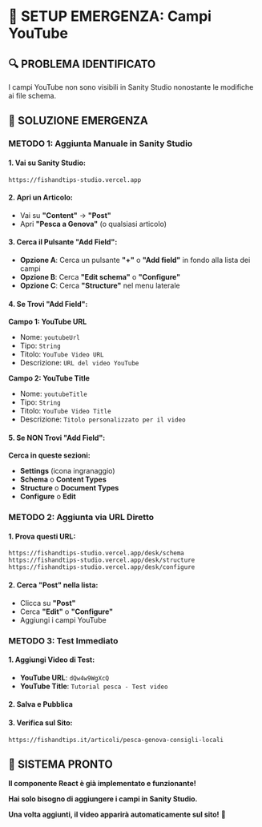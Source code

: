 # 🚨 SETUP EMERGENZA: Campi YouTube

## 🔍 PROBLEMA IDENTIFICATO
I campi YouTube non sono visibili in Sanity Studio nonostante le modifiche ai file schema.

## 🎯 SOLUZIONE EMERGENZA

### **METODO 1: Aggiunta Manuale in Sanity Studio**

#### **1. Vai su Sanity Studio:**
```
https://fishandtips-studio.vercel.app
```

#### **2. Apri un Articolo:**
- Vai su **"Content"** → **"Post"**
- Apri **"Pesca a Genova"** (o qualsiasi articolo)

#### **3. Cerca il Pulsante "Add Field":**
- **Opzione A**: Cerca un pulsante **"+"** o **"Add field"** in fondo alla lista dei campi
- **Opzione B**: Cerca **"Edit schema"** o **"Configure"** 
- **Opzione C**: Cerca **"Structure"** nel menu laterale

#### **4. Se Trovi "Add Field":**
**Campo 1: YouTube URL**
- Nome: `youtubeUrl`
- Tipo: `String`
- Titolo: `YouTube Video URL`
- Descrizione: `URL del video YouTube`

**Campo 2: YouTube Title**
- Nome: `youtubeTitle`
- Tipo: `String`
- Titolo: `YouTube Video Title`
- Descrizione: `Titolo personalizzato per il video`

#### **5. Se NON Trovi "Add Field":**
**Cerca in queste sezioni:**
- **Settings** (icona ingranaggio)
- **Schema** o **Content Types**
- **Structure** o **Document Types**
- **Configure** o **Edit**

### **METODO 2: Aggiunta via URL Diretto**

#### **1. Prova questi URL:**
```
https://fishandtips-studio.vercel.app/desk/schema
https://fishandtips-studio.vercel.app/desk/structure
https://fishandtips-studio.vercel.app/desk/configure
```

#### **2. Cerca "Post" nella lista:**
- Clicca su **"Post"**
- Cerca **"Edit"** o **"Configure"**
- Aggiungi i campi YouTube

### **METODO 3: Test Immediato**

#### **1. Aggiungi Video di Test:**
- **YouTube URL**: `dQw4w9WgXcQ`
- **YouTube Title**: `Tutorial pesca - Test video`

#### **2. Salva e Pubblica**

#### **3. Verifica sul Sito:**
```
https://fishandtips.it/articoli/pesca-genova-consigli-locali
```

## 🎯 SISTEMA PRONTO

**Il componente React è già implementato e funzionante!**

**Hai solo bisogno di aggiungere i campi in Sanity Studio.**

**Una volta aggiunti, il video apparirà automaticamente sul sito!** 🚀
